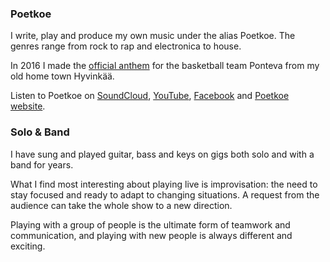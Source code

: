 ### Poetkoe

I write, play and produce my own music under the alias Poetkoe. The genres range from rock to rap and electronica to house.

In 2016 I made the <a href="https://www.youtube.com/watch?v=ZEhKRjrar6I" target="_blank">official anthem</a> for the basketball team Ponteva from my old home town Hyvinkää.

Listen to Poetkoe on <a href="https://soundcloud.com/poetkoe" target="_blank">SoundCloud</a>, <a href="https://www.youtube.com/channel/UCsKV98VedO0epGqJPjeqoQw" target="_blank">YouTube</a>, <a href="https://www.facebook.com/poetkoemusic/" target="_blank">Facebook</a> and <a href="http://poetkoe.com/" target="_blank">Poetkoe website</a>.

### Solo & Band

I have sung and played guitar, bass and keys on gigs both solo and with a band for years.

What I find most interesting about playing live is improvisation: the need to stay focused and ready to adapt to changing situations. A request from the audience can take the whole show to a new direction.

Playing with a group of people is the ultimate form of teamwork and communication, and playing with new people is always different and exciting.
